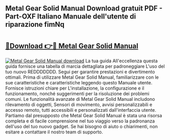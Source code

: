 ## Metal Gear Solid Manual Download gratuit PDF - Part-OXF Italiano Manuale dell'utente di riparazione fimNq

# <h2><a href="http://df9z3i.blite.top/?on=Metal+Gear+Solid+Manual">🔗Download 👉🔴 Metal Gear Solid Manual</a></h2>

[![Metal Gear Solid Manual download](https://i.imgur.com/lujVjoI.png)](http://df9z3i.blite.top/?on=Metal+Gear+Solid+Manual)
La tua guida All'eccellenza questa guida fornisce una tabella di marcia dettagliata per padroneggiare L'uso del tuo nuovo REDDDDDDD. Segui per garantire prestazioni e divertimento ottimali. Prima di utilizzare Metal Gear Solid Manual, familiarizzare con le sue caratteristiche e caratteristiche leggendo questo Manuale utente. Fornisce istruzioni chiare per L'installazione, la configurazione e il funzionamento, nonché suggerimenti per la risoluzione dei problemi comuni. Le funzionalità avanzate di Metal Gear Solid Manual includono rilevamento di oggetti, Sensori di movimento, avvisi personalizzabili e accesso remoto, tutti accessibili e personalizzati dall'interfaccia utente. Partiamo dal presupposto che Metal Gear Solid Manual è stata una risorsa completa e di facile comprensione nel tuo viaggio verso la padronanza dell'uso del tuo nuovo gadget. Se hai bisogno di aiuto o chiarimenti, non esitare a contattare il nostro team di supporto.
